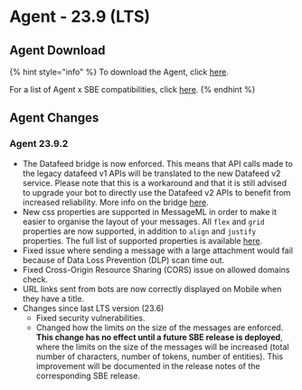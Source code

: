 # Agent - 23.9 (LTS)

## Agent Download

{% hint style="info" %}
To download the Agent, click [here](https://storage.googleapis.com/sym-platform/developers/rest-api/agent-23.9.2.zip).

For a list of Agent x SBE compatibilities, click [here](../../agent-guide/sbe-x-agent-compatibility-matrix.md).
{% endhint %}

## Agent Changes

### Agent 23.9.2

* The Datafeed bridge is now enforced. This means that API calls made to the legacy datafeed v1 APIs will be translated to the new Datafeed v2 service. Please note that this is a workaround and that it is still advised to upgrade your bot to directly use the Datafeed v2 APIs to benefit from increased reliability. More info on the bridge [here](../../../bots/datafeed/#datafeed-v1-deprecation-notice).
* New css properties are supported in MessageML in order to make it easier to organise the layout of your messages. All `flex` and `grid` properties are now supported, in addition to `align` and `justify` properties. The full list of supported properties is available [here](../../../bots/messages/overview-of-messageml/messageml-basic-format-tags/style-attributes.md).
* Fixed issue where sending a message with a large attachment would fail because of Data Loss Prevention (DLP) scan time out.
* Fixed Cross-Origin Resource Sharing (CORS) issue on allowed domains check.
* URL links sent from bots are now correctly displayed on Mobile when they have a title.&#x20;
* Changes since last LTS version (23.6)
  * Fixed security vulnerabilities.
  * Changed how the limits on the size of the messages are enforced. **This change has no effect until a future SBE release is deployed**, where the limits on the size of the messages will be increased (total number of characters, number of tokens, number of entities). This improvement will be documented in the release notes of the corresponding SBE release.&#x20;

###
